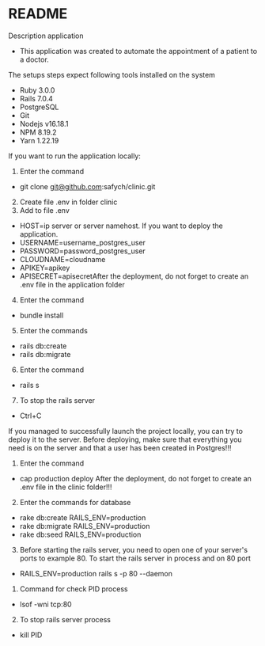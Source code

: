 # README
Description application
* This application was created to automate the appointment of a patient to a doctor.

The setups steps expect following tools installed on the system
* Ruby 3.0.0
* Rails 7.0.4
* PostgreSQL
* Git
* Nodejs v16.18.1
* NPM 8.19.2
* Yarn 1.22.19

If you want to run the application locally:
1) Enter the command
* git clone git@github.com:safych/clinic.git
2) Create file .env in folder clinic
3) Add to file .env
* HOST=ip server or server namehost. If you want to deploy the application.
* USERNAME=username_postgres_user
* PASSWORD=password_postgres_user
* CLOUDNAME=cloudname
* APIKEY=apikey
* APISECRET=apisecretAfter the deployment, do not forget to create an .env file in the application folder
4) Enter the command
* bundle install
5) Enter the commands
* rails db:create
* rails db:migrate
6) Enter the command
* rails s
7) To stop the rails server
* Ctrl+C

If you managed to successfully launch the project locally, you can try to deploy it to the server.
Before deploying, make sure that everything you need is on the server and that a user has been created in Postgres!!!
1) Enter the command
* cap production deploy
After the deployment, do not forget to create an .env file in the clinic folder!!!
2) Enter the commands for database
* rake db:create RAILS_ENV=production
* rake db:migrate RAILS_ENV=production
* rake db:seed RAILS_ENV=production
3) Before starting the rails server, you need to open one of your server's ports to example 80. To start the rails server in process and on 80 port
* RAILS_ENV=production rails s -p 80 --daemon
1) Command for check PID process
* lsof -wni tcp:80
2) To stop rails server process
* kill PID